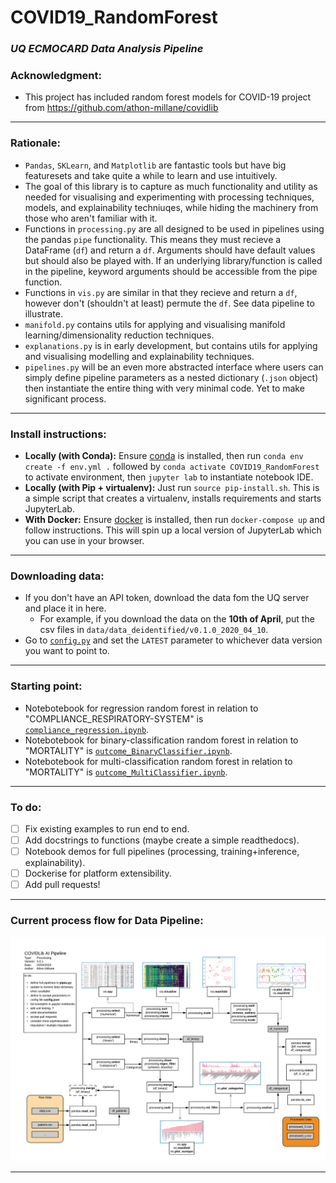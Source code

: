 # COVID19_RandomForest
### *UQ ECMOCARD Data Analysis Pipeline*

### Acknowledgment:
- This project has included random forest models for COVID-19 project from https://github.com/athon-millane/covidlib
---
### Rationale:
- `Pandas`, `SKLearn`, and `Matplotlib` are fantastic tools but have big featuresets and take quite a while to learn and use intuitively.
- The goal of this library is to capture as much functionality and utility as needed for visualising and experimenting with processing techniques, models, and explainability techniuqes, while hiding the machinery from those who aren't familiar with it.
- Functions in `processing.py` are all designed to be used in pipelines using the pandas `pipe` functionality. This means they must recieve a DataFrame (`df`) and return a `df`. Arguments should have default values but should also be played with. If an underlying library/function is called in the pipeline, keyword arguments should be accessible from the pipe function.
- Functions in `vis.py` are similar in that they recieve and return a `df`, however don't (shouldn't at least) permute the `df`. See data pipeline to illustrate.
- `manifold.py` contains utils for applying and visualising manifold learning/dimensionality reduction techniques.
- `explanations.py` is in early development, but contains utils for applying and visualising modelling and explainability techniques.
- `pipelines.py` will be an even more abstracted interface where users can simply define pipeline parameters as a nested dictionary (`.json` object) then instantiate the entire thing with very minimal code. Yet to make significant process.
---
### Install instructions:
- **Locally (with Conda):** Ensure [conda](https://docs.conda.io/en/latest/miniconda.html) is installed, then run `conda env create -f env.yml .` followed by `conda activate COVID19_RandomForest` to activate environment, then `jupyter lab` to instantiate notebook IDE.
- **Locally (with Pip + virtualenv):** Just run `source pip-install.sh`. This is a simple script that creates a virtualenv, installs requirements and starts JupyterLab.
- **With Docker:** Ensure [docker](https://docs.docker.com/get-docker/) is installed, then run `docker-compose up` and follow instructions. This will spin up a local version of JupyterLab which you can use in your browser.

---
### Downloading data:
- If you don't have an API token, download the data fom the UQ server and place it in here. 
  - For example, if you download the data on the **10th of April**, put the csv files in `data/data_deidentified/v0.1.0_2020_04_10`.
- Go to [`config.py`](../src/config.py) and set the `LATEST` parameter to whichever data version you want to point to.

---
### Starting point:
- Notebotebook for regression random forest in relation to "COMPLIANCE_RESPIRATORY-SYSTEM" is [`compliance_regression.ipynb`](notebooks/experiments/compliance_regression.ipynb). 
- Notebotebook for binary-classification random forest in relation to "MORTALITY" is [`outcome_BinaryClassifier.ipynb`](notebooks/experiments/outcome_BinaryClassifier.ipynb). 
- Notebotebook for multi-classification random forest in relation to "MORTALITY" is [`outcome_MultiClassifier.ipynb`](notebooks/experiments/outcome_MultiClassifier.ipynb). 

---
### To do:
- [ ] Fix existing examples to run end to end.
- [ ] Add docstrings to functions (maybe create a simple readthedocs).
- [ ] Notebook demos for full pipelines (processing, training+inference, explainability).
- [ ] Dockerise for platform extensibility.
- [ ] Add pull requests!
---
### Current process flow for Data Pipeline:
![](figures/COVIDLib-0.0.1.png)

---
